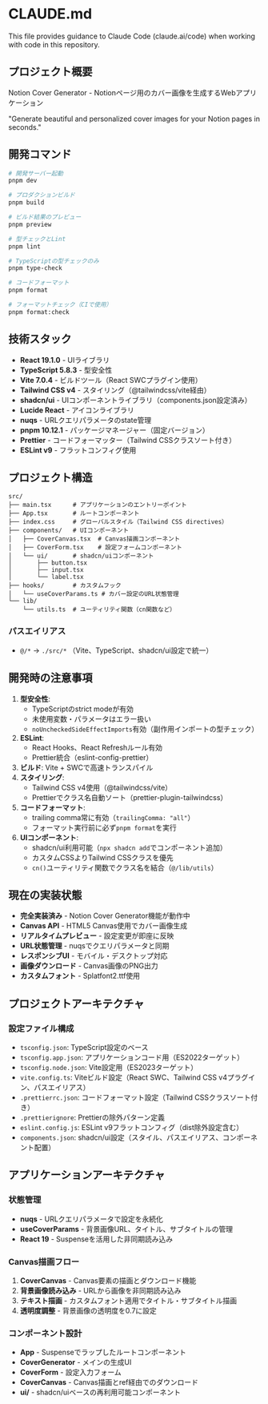 # CLAUDE.md

This file provides guidance to Claude Code (claude.ai/code) when working with code in this repository.

## プロジェクト概要

Notion Cover Generator - Notionページ用のカバー画像を生成するWebアプリケーション

"Generate beautiful and personalized cover images for your Notion pages in seconds."

## 開発コマンド

```bash
# 開発サーバー起動
pnpm dev

# プロダクションビルド
pnpm build

# ビルド結果のプレビュー
pnpm preview

# 型チェックとLint
pnpm lint

# TypeScriptの型チェックのみ
pnpm type-check

# コードフォーマット
pnpm format

# フォーマットチェック（CIで使用）
pnpm format:check
```

## 技術スタック

- **React 19.1.0** - UIライブラリ
- **TypeScript 5.8.3** - 型安全性
- **Vite 7.0.4** - ビルドツール（React SWCプラグイン使用）
- **Tailwind CSS v4** - スタイリング（@tailwindcss/vite経由）
- **shadcn/ui** - UIコンポーネントライブラリ（components.json設定済み）
- **Lucide React** - アイコンライブラリ
- **nuqs** - URLクエリパラメータのstate管理
- **pnpm 10.12.1** - パッケージマネージャー（固定バージョン）
- **Prettier** - コードフォーマッター（Tailwind CSSクラスソート付き）
- **ESLint v9** - フラットコンフィグ使用

## プロジェクト構造

```
src/
├── main.tsx      # アプリケーションのエントリーポイント
├── App.tsx       # ルートコンポーネント
├── index.css     # グローバルスタイル（Tailwind CSS directives）
├── components/   # UIコンポーネント
│   ├── CoverCanvas.tsx  # Canvas描画コンポーネント
│   ├── CoverForm.tsx    # 設定フォームコンポーネント
│   └── ui/       # shadcn/uiコンポーネント
│       ├── button.tsx
│       ├── input.tsx
│       └── label.tsx
├── hooks/        # カスタムフック
│   └── useCoverParams.ts # カバー設定のURL状態管理
└── lib/
    └── utils.ts  # ユーティリティ関数（cn関数など）
```

### パスエイリアス
- `@/*` → `./src/*` （Vite、TypeScript、shadcn/ui設定で統一）

## 開発時の注意事項

1. **型安全性**: 
   - TypeScriptのstrict modeが有効
   - 未使用変数・パラメータはエラー扱い
   - `noUncheckedSideEffectImports`有効（副作用インポートの型チェック）
2. **ESLint**: 
   - React Hooks、React Refreshルール有効
   - Prettier統合（eslint-config-prettier）
3. **ビルド**: Vite + SWCで高速トランスパイル
4. **スタイリング**: 
   - Tailwind CSS v4使用（@tailwindcss/vite）
   - Prettierでクラス名自動ソート（prettier-plugin-tailwindcss）
5. **コードフォーマット**:
   - trailing comma常に有効（`trailingComma: "all"`）
   - フォーマット実行前に必ず`pnpm format`を実行
6. **UIコンポーネント**:
   - shadcn/ui利用可能（`npx shadcn add`でコンポーネント追加）
   - カスタムCSSよりTailwind CSSクラスを優先
   - `cn()`ユーティリティ関数でクラス名を結合（`@/lib/utils`）

## 現在の実装状態

- **完全実装済み** - Notion Cover Generator機能が動作中
- **Canvas API** - HTML5 Canvas使用でカバー画像生成
- **リアルタイムプレビュー** - 設定変更が即座に反映
- **URL状態管理** - nuqsでクエリパラメータと同期
- **レスポンシブUI** - モバイル・デスクトップ対応
- **画像ダウンロード** - Canvas画像のPNG出力
- **カスタムフォント** - Splatfont2.ttf使用

## プロジェクトアーキテクチャ

### 設定ファイル構成
- `tsconfig.json`: TypeScript設定のベース
- `tsconfig.app.json`: アプリケーションコード用（ES2022ターゲット）
- `tsconfig.node.json`: Vite設定用（ES2023ターゲット）
- `vite.config.ts`: Viteビルド設定（React SWC、Tailwind CSS v4プラグイン、パスエイリアス）
- `.prettierrc.json`: コードフォーマット設定（Tailwind CSSクラスソート付き）
- `.prettierignore`: Prettierの除外パターン定義
- `eslint.config.js`: ESLint v9フラットコンフィグ（dist除外設定含む）
- `components.json`: shadcn/ui設定（スタイル、パスエイリアス、コンポーネント配置）

## アプリケーションアーキテクチャ

### 状態管理
- **nuqs** - URLクエリパラメータで設定を永続化
- **useCoverParams** - 背景画像URL、タイトル、サブタイトルの管理
- **React 19** - Suspenseを活用した非同期読み込み

### Canvas描画フロー
1. **CoverCanvas** - Canvas要素の描画とダウンロード機能
2. **背景画像読み込み** - URLから画像を非同期読み込み
3. **テキスト描画** - カスタムフォント適用でタイトル・サブタイトル描画
4. **透明度調整** - 背景画像の透明度を0.7に設定

### コンポーネント設計
- **App** - Suspenseでラップしたルートコンポーネント
- **CoverGenerator** - メインの生成UI
- **CoverForm** - 設定入力フォーム
- **CoverCanvas** - Canvas描画とref経由でのダウンロード
- **ui/** - shadcn/uiベースの再利用可能コンポーネント
